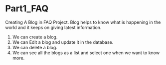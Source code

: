 # Part1_FAQ
Creating A Blog in FAQ Project.
Blog helps to know what is happening in the world and it keeps on giving latest information.

1. We can create a blog.
2. We can Edit a blog and update it in the database.
3. We can delete a blog.
4. We can see all the blogs as a list and select one when we want to know more.